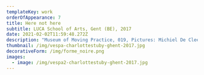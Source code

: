 ```yaml
---
templateKey: work
orderOfAppearance: 7
title: Here not here
subtitle: LUCA School of Arts, Gent (BE), 2017
date: 2021-02-02T11:59:48.272Z
description: "Museum of Moving Practice, 019, Pictures: Michiel De Cleene, Tom De Visscher "
thumbnail: /img/vespa-charlottestuby-ghent-2017.jpg
decorativeForm: /img/forme_noire.png
images:
  - image: /img/vespa2-charlottestuby-ghent-2017.jpg
---
```

